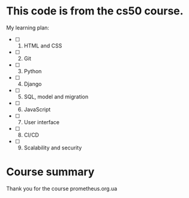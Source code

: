 # This code is from the cs50 course.
My learning plan:
- [ ] 1. HTML and CSS
- [ ] 2. Git
- [ ] 3. Python
- [ ] 4. Django
- [ ] 5. SQL, model and migration
- [ ] 6. JavaScript
- [ ] 7. User interface
- [ ] 8. CI/CD
- [ ] 9. Scalability and security

# Course summary

Thank you for the course prometheus.org.ua
